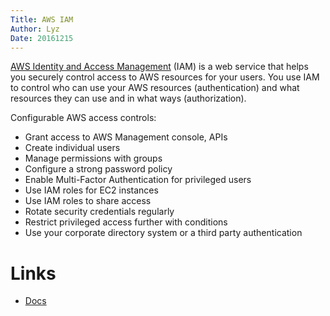 ```yaml
---
Title: AWS IAM
Author: Lyz
Date: 20161215
---
```


[AWS Identity and Access
Management](https://docs.aws.amazon.com/IAM/latest/UserGuide/introduction.html)
(IAM) is a web service that helps you securely control access to AWS resources
for your users. You use IAM to control who can use your AWS resources
(authentication) and what resources they can use and in what ways
(authorization).

Configurable AWS access controls:

* Grant access to AWS Management console, APIs
* Create individual users
* Manage permissions with groups
* Configure a strong password policy
* Enable Multi-Factor Authentication for privileged users
* Use IAM roles for EC2 instances
* Use IAM roles to share access
* Rotate security credentials regularly
* Restrict privileged access further with conditions
* Use your corporate directory system or a third party authentication

# Links

* [Docs](https://docs.aws.amazon.com/IAM/latest/UserGuide/introduction.html)
